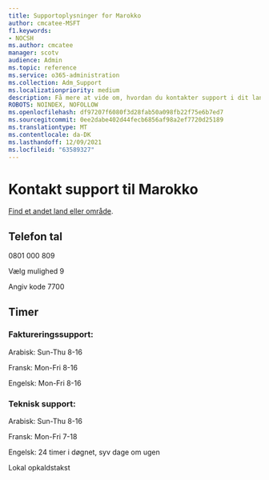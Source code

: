 ```yaml
---
title: Supportoplysninger for Marokko
author: cmcatee-MSFT
f1.keywords:
- NOCSH
ms.author: cmcatee
manager: scotv
audience: Admin
ms.topic: reference
ms.service: o365-administration
ms.collection: Adm_Support
ms.localizationpriority: medium
description: Få mere at vide om, hvordan du kontakter support i dit land eller område.
ROBOTS: NOINDEX, NOFOLLOW
ms.openlocfilehash: df97207f6080f3d28fab50a098fb22f75e6b7ed7
ms.sourcegitcommit: 0ee2dabe402d44fecb6856af98a2ef7720d25189
ms.translationtype: MT
ms.contentlocale: da-DK
ms.lasthandoff: 12/09/2021
ms.locfileid: "63589327"
---
```

# <a name="contact-support-for-morocco"></a>Kontakt support til Marokko

[Find et andet land eller område](../get-help-support.md).

## <a name="phone-number"></a>Telefon tal
0801 000 809

Vælg mulighed 9

Angiv kode 7700

## <a name="hours"></a>Timer
### <a name="billing-support"></a>Faktureringssupport:

Arabisk: Sun-Thu 8-16

Fransk: Mon-Fri 8-16

Engelsk: Mon-Fri 8-16

### <a name="technical-support"></a>Teknisk support:

Arabisk: Sun-Thu 8-16

Fransk: Mon-Fri 7-18

Engelsk: 24 timer i døgnet, syv dage om ugen

Lokal opkaldstakst
